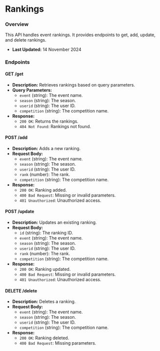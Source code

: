 # Rankings

### Overview
This API handles event rankings. It provides endpoints to get, add, update, and delete rankings.
- **Last Updated:** 14 November 2024

### Endpoints

#### GET /get
- **Description:** Retrieves rankings based on query parameters.
- **Query Parameters:**
	- `event` (string): The event name.
	- `season` (string): The season.
	- `userid` (string): The user ID.
	- `competition` (string): The competition name.
- **Response:**
	- `200 OK`: Returns the rankings.
	- `404 Not Found`: Rankings not found.

#### POST /add
- **Description:** Adds a new ranking.
- **Request Body:**
	- `event` (string): The event name.
	- `season` (string): The season.
	- `userid` (string): The user ID.
	- `rank` (number): The rank.
	- `competition` (string): The competition name.
- **Response:**
	- `200 OK`: Ranking added.
	- `400 Bad Request`: Missing or invalid parameters.
	- `401 Unauthorized`: Unauthorized access.

#### POST /update
- **Description:** Updates an existing ranking.
- **Request Body:**
	- `id` (string): The ranking ID.
	- `event` (string): The event name.
	- `season` (string): The season.
	- `userid` (string): The user ID.
	- `rank` (number): The rank.
	- `competition` (string): The competition name.
- **Response:**
	- `200 OK`: Ranking updated.
	- `400 Bad Request`: Missing or invalid parameters.
	- `401 Unauthorized`: Unauthorized access.

#### DELETE /delete
- **Description:** Deletes a ranking.
- **Request Body:**
	- `event` (string): The event name.
	- `season` (string): The season.
	- `userid` (string): The user ID.
	- `competition` (string): The competition name.
- **Response:**
	- `200 OK`: Ranking deleted.
	- `400 Bad Request`: Missing parameters.